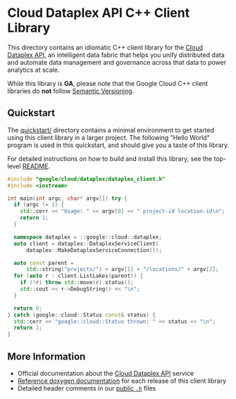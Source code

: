# Cloud Dataplex API C++ Client Library

This directory contains an idiomatic C++ client library for the
[Cloud Dataplex API][cloud-service-docs], an intelligent data fabric that helps
you unify distributed data and automate data management and governance across
that data to power analytics at scale.

While this library is **GA**, please note that the Google Cloud C++ client libraries do **not** follow
[Semantic Versioning](https://semver.org/).

## Quickstart

The [quickstart/](quickstart/README.md) directory contains a minimal environment
to get started using this client library in a larger project. The following
"Hello World" program is used in this quickstart, and should give you a taste of
this library.

For detailed instructions on how to build and install this library, see the
top-level [README](/README.md#building-and-installing).

<!-- inject-quickstart-start -->

```cc
#include "google/cloud/dataplex/dataplex_client.h"
#include <iostream>

int main(int argc, char* argv[]) try {
  if (argc != 3) {
    std::cerr << "Usage: " << argv[0] << " project-id location-id\n";
    return 1;
  }

  namespace dataplex = ::google::cloud::dataplex;
  auto client = dataplex::DataplexServiceClient(
      dataplex::MakeDataplexServiceConnection());

  auto const parent =
      std::string("projects/") + argv[1] + "/locations/" + argv[2];
  for (auto r : client.ListLakes(parent)) {
    if (!r) throw std::move(r).status();
    std::cout << r->DebugString() << "\n";
  }

  return 0;
} catch (google::cloud::Status const& status) {
  std::cerr << "google::cloud::Status thrown: " << status << "\n";
  return 1;
}
```

<!-- inject-quickstart-end -->

## More Information

- Official documentation about the [Cloud Dataplex API][cloud-service-docs] service
- [Reference doxygen documentation][doxygen-link] for each release of this
  client library
- Detailed header comments in our [public `.h`][source-link] files

[cloud-service-docs]: https://cloud.google.com/dataplex
[doxygen-link]: https://googleapis.dev/cpp/google-cloud-dataplex/latest/
[source-link]: https://github.com/googleapis/google-cloud-cpp/tree/main/google/cloud/dataplex
